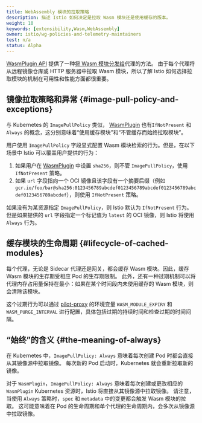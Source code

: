 ```yaml
---
title: WebAssembly 模块的拉取策略
description: 描述 Istio 如何决定是拉取 Wasm 模块还是使用缓存的版本。
weight: 10
keywords: [extensibility,Wasm,WebAssembly]
owner: istio/wg-policies-and-telemetry-maintainers
test: n/a
status: Alpha
---
```


[WasmPlugin API](/zh/docs/reference/config/proxy_extensions/wasm-plugin)
提供了一种[将 Wasm 模块分发给](/zh/docs/tasks/extensibility/wasm-module-distribution)代理的方法。
由于每个代理将从远程镜像仓库或 HTTP 服务器中拉取 Wasm 模块，所以了解 Istio 如何选择拉取模块的机制在可用性和性能方面都很重要。

## 镜像拉取策略和异常 {#image-pull-policy-and-exceptions}

与 Kubernetes 的 `ImagePullPolicy` 类似，
[WasmPlugin](/zh/docs/reference/config/proxy_extensions/wasm-plugin/#WasmPlugin)
也有`IfNotPresent` 和 `Always` 的概念，这分别意味着“使用缓存模块”和“不管缓存而始终拉取模块”。

用户使用 `ImagePullPolicy` 字段显式配置 Wasm 模块检索的行为。但是，在以下场景中 Istio 可以覆盖用户提供的行为：

1. 如果用户在 [WasmPlugin](/zh/docs/reference/config/proxy_extensions/wasm-plugin/#WasmPlugin) 中设置 `sha256`，则不管 `ImagePullPolicy`，使用 `IfNotPresent` 策略。
1. 如果 `url` 字段指向一个 OCI 镜像且该字段有一个摘要后缀（例如 `gcr.io/foo/bar@sha256:0123456789abcdef0123456789abcdef0123456789abcdef0123456789abcdef`），则使用 `IfNotPresent` 策略。

如果没有为某资源指定 `ImagePullPolicy`，则 Istio  默认为 `IfNotPresent` 行为。
但是如果提供的 `url` 字段指定一个标记值为 `latest` 的 OCI 镜像，则 Istio 将使用 `Always` 行为。

## 缓存模块的生命周期 {#lifecycle-of-cached-modules}

每个代理，无论是 Sidecar 代理还是网关，都会缓存 Wasm 模块。因此，缓存 Wasm 模块的生存期受相应 Pod 的生存期限制。
此外，还有一种过期机制可以将代理内存占用量保持在最小：如果在某个时间段内未使用缓存的 Wasm 模块，则会清除该模块。

这个过期行为可以通过 [pilot-proxy](/zh/docs/reference/commands/pilot-agent/#envvars)
的环境变量 `WASM_MODULE_EXPIRY` 和 `WASM_PURGE_INTERVAL` 进行配置，具体包括过期的持续时间和检查过期的时间间隔。

## “始终”的含义 {#the-meaning-of-always}

在 Kubernetes 中，`ImagePullPolicy: Always` 意味着每次创建 Pod 时都会直接从其镜像源中拉取镜像。
每次新的 Pod 启动时，Kubernetes 就会重新拉取新的镜像。

对于 `WasmPlugin`，`ImagePullPolicy: Always` 意味着每次创建或更改相应的 `WasmPlugin` Kubernetes 资源时，Istio 将直接从其镜像源中拉取镜像。
请注意，当使用 `Always` 策略时，`spec` 和 `metadata` 中的变更都会触发 Wasm 模块的拉取。
这可能意味着在 Pod 的生命周期和单个代理的生命周期内，会多次从镜像源中拉取镜像。

